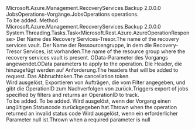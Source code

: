 <Type Name="IJobsOperations" FullName="Microsoft.Azure.Management.RecoveryServices.Backup.IJobsOperations">
  <TypeSignature Language="C#" Value="public interface IJobsOperations" />
  <TypeSignature Language="ILAsm" Value=".class public interface auto ansi abstract IJobsOperations" />
  <TypeSignature Language="DocId" Value="T:Microsoft.Azure.Management.RecoveryServices.Backup.IJobsOperations" />
  <TypeSignature Language="VB.NET" Value="Public Interface IJobsOperations" />
  <TypeSignature Language="F#" Value="type IJobsOperations = interface" />
  <AssemblyInfo>
    <AssemblyName>Microsoft.Azure.Management.RecoveryServices.Backup</AssemblyName>
    <AssemblyVersion>2.0.0.0</AssemblyVersion>
  </AssemblyInfo>
  <Interfaces />
  <Docs>
    <summary>
            <span data-ttu-id="4f4c7-101">JobsOperations-Vorgänge.</span><span class="sxs-lookup"><span data-stu-id="4f4c7-101">JobsOperations operations.</span></span>
            </summary>
    <remarks>To be added.</remarks>
  </Docs>
  <Members>
    <Member MemberName="ExportWithHttpMessagesAsync">
      <MemberSignature Language="C#" Value="public System.Threading.Tasks.Task&lt;Microsoft.Rest.Azure.AzureOperationResponse&gt; ExportWithHttpMessagesAsync (string vaultName, string resourceGroupName, Microsoft.Rest.Azure.OData.ODataQuery&lt;Microsoft.Azure.Management.RecoveryServices.Backup.Models.JobQueryObject&gt; odataQuery = null, System.Collections.Generic.Dictionary&lt;string,System.Collections.Generic.List&lt;string&gt;&gt; customHeaders = null, System.Threading.CancellationToken cancellationToken = null);" />
      <MemberSignature Language="ILAsm" Value=".method public hidebysig newslot virtual instance class System.Threading.Tasks.Task`1&lt;class Microsoft.Rest.Azure.AzureOperationResponse&gt; ExportWithHttpMessagesAsync(string vaultName, string resourceGroupName, class Microsoft.Rest.Azure.OData.ODataQuery`1&lt;class Microsoft.Azure.Management.RecoveryServices.Backup.Models.JobQueryObject&gt; odataQuery, class System.Collections.Generic.Dictionary`2&lt;string, class System.Collections.Generic.List`1&lt;string&gt;&gt; customHeaders, valuetype System.Threading.CancellationToken cancellationToken) cil managed" />
      <MemberSignature Language="DocId" Value="M:Microsoft.Azure.Management.RecoveryServices.Backup.IJobsOperations.ExportWithHttpMessagesAsync(System.String,System.String,Microsoft.Rest.Azure.OData.ODataQuery{Microsoft.Azure.Management.RecoveryServices.Backup.Models.JobQueryObject},System.Collections.Generic.Dictionary{System.String,System.Collections.Generic.List{System.String}},System.Threading.CancellationToken)" />
      <MemberSignature Language="F#" Value="abstract member ExportWithHttpMessagesAsync : string * string * Microsoft.Rest.Azure.OData.ODataQuery&lt;Microsoft.Azure.Management.RecoveryServices.Backup.Models.JobQueryObject&gt; * System.Collections.Generic.Dictionary&lt;string, System.Collections.Generic.List&lt;string&gt;&gt; * System.Threading.CancellationToken -&gt; System.Threading.Tasks.Task&lt;Microsoft.Rest.Azure.AzureOperationResponse&gt;" Usage="iJobsOperations.ExportWithHttpMessagesAsync (vaultName, resourceGroupName, odataQuery, customHeaders, cancellationToken)" />
      <MemberType>Method</MemberType>
      <AssemblyInfo>
        <AssemblyName>Microsoft.Azure.Management.RecoveryServices.Backup</AssemblyName>
        <AssemblyVersion>2.0.0.0</AssemblyVersion>
      </AssemblyInfo>
      <ReturnValue>
        <ReturnType>System.Threading.Tasks.Task&lt;Microsoft.Rest.Azure.AzureOperationResponse&gt;</ReturnType>
      </ReturnValue>
      <Parameters>
        <Parameter Name="vaultName" Type="System.String" />
        <Parameter Name="resourceGroupName" Type="System.String" />
        <Parameter Name="odataQuery" Type="Microsoft.Rest.Azure.OData.ODataQuery&lt;Microsoft.Azure.Management.RecoveryServices.Backup.Models.JobQueryObject&gt;" />
        <Parameter Name="customHeaders" Type="System.Collections.Generic.Dictionary&lt;System.String,System.Collections.Generic.List&lt;System.String&gt;&gt;" />
        <Parameter Name="cancellationToken" Type="System.Threading.CancellationToken" />
      </Parameters>
      <Docs>
        <param name="vaultName">
            <span data-ttu-id="4f4c7-102">Der Name des Recovery Services-Tresor.</span><span class="sxs-lookup"><span data-stu-id="4f4c7-102">The name of the recovery services vault.</span></span>
            </param>
        <param name="resourceGroupName">
            <span data-ttu-id="4f4c7-103">Der Name der Ressourcengruppe, in dem die Recovery-Tresor Services, ist vorhanden.</span><span class="sxs-lookup"><span data-stu-id="4f4c7-103">The name of the resource group where the recovery services vault is present.</span></span>
            </param>
        <param name="odataQuery">
            <span data-ttu-id="4f4c7-104">OData-Parameter des Vorgangs angewendet.</span><span class="sxs-lookup"><span data-stu-id="4f4c7-104">OData parameters to apply to the operation.</span></span>
            </param>
        <param name="customHeaders">
            <span data-ttu-id="4f4c7-105">Die Header, die hinzugefügt werden auf Anforderung.</span><span class="sxs-lookup"><span data-stu-id="4f4c7-105">The headers that will be added to request.</span></span>
            </param>
        <param name="cancellationToken">
            <span data-ttu-id="4f4c7-106">Das Abbruchtoken.</span><span class="sxs-lookup"><span data-stu-id="4f4c7-106">The cancellation token.</span></span>
            </param>
        <summary>
            <span data-ttu-id="4f4c7-107">Wird ausgelöst, Exportieren von Aufträgen, die vom Filter angegeben, und gibt die OperationID zum Nachverfolgen von zurück.</span><span class="sxs-lookup"><span data-stu-id="4f4c7-107">Triggers export of jobs specified by filters and returns an OperationID to track.</span></span>
            </summary>
        <returns>To be added.</returns>
        <remarks>To be added.</remarks>
        <exception cref="T:Microsoft.Rest.Azure.CloudException">
            <span data-ttu-id="4f4c7-108">Wird ausgelöst, wenn der Vorgang einen ungültigen Statuscode zurückgegeben hat.</span><span class="sxs-lookup"><span data-stu-id="4f4c7-108">Thrown when the operation returned an invalid status code</span></span>
            </exception>
        <exception cref="T:Microsoft.Rest.ValidationException">
            <span data-ttu-id="4f4c7-109">Wird ausgelöst, wenn ein erforderlicher Parameter null ist.</span><span class="sxs-lookup"><span data-stu-id="4f4c7-109">Thrown when a required parameter is null</span></span>
            </exception>
      </Docs>
    </Member>
  </Members>
</Type>